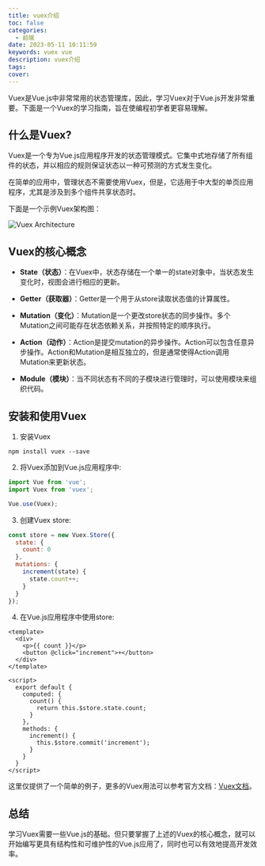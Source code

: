 ```yaml
---
title: vuex介绍
toc: false
categories:
  - 前端
date: 2023-05-11 10:11:59
keywords: vuex vue
description: vuex介绍
tags:
cover:
---
```


Vuex是Vue.js中非常常用的状态管理库，因此，学习Vuex对于Vue.js开发非常重要。下面是一个Vuex的学习指南，旨在使编程初学者更容易理解。

<!--more-->

## 什么是Vuex?

Vuex是一个专为Vue.js应用程序开发的状态管理模式。它集中式地存储了所有组件的状态，并以相应的规则保证状态以一种可预测的方式发生变化。

在简单的应用中，管理状态不需要使用Vuex，但是，它适用于中大型的单页应用程序，尤其是涉及到多个组件共享状态时。

下面是一个示例Vuex架构图：

![Vuex Architecture](https://vuex.vuejs.org/vuex.png)

## Vuex的核心概念

- **State（状态）**：在Vuex中，状态存储在一个单一的state对象中，当状态发生变化时，视图会进行相应的更新。

- **Getter（获取器）**：Getter是一个用于从store读取状态值的计算属性。

- **Mutation（变化）**：Mutation是一个更改store状态的同步操作。多个Mutation之间可能存在状态依赖关系，并按照特定的顺序执行。

- **Action（动作）**：Action是提交mutation的异步操作。Action可以包含任意异步操作。Action和Mutation是相互独立的，但是通常使得Action调用Mutation来更新状态。

- **Module（模块）**：当不同状态有不同的子模块进行管理时，可以使用模块来组织代码。

## 安装和使用Vuex

1. 安装Vuex

```
npm install vuex --save
```

2. 将Vuex添加到Vue.js应用程序中:

```javascript
import Vue from 'vue';
import Vuex from 'vuex';

Vue.use(Vuex);
```

3. 创建Vuex store:

```javascript
const store = new Vuex.Store({
  state: {
    count: 0
  },
  mutations: {
    increment(state) {
      state.count++;
    }
  }
});
```

4. 在Vue.js应用程序中使用store:

```vue
<template>
  <div>
    <p>{{ count }}</p>
    <button @click="increment">+</button>
  </div>
</template>

<script>
  export default {
    computed: {
      count() {
        return this.$store.state.count;
      }
    },
    methods: {
      increment() {
        this.$store.commit('increment');
      }
    }
  }
</script>
```

这里仅提供了一个简单的例子，更多的Vuex用法可以参考官方文档：[Vuex文档](https://vuex.vuejs.org/)。

## 总结

学习Vuex需要一些Vue.js的基础。但只要掌握了上述的Vuex的核心概念，就可以开始编写更具有结构性和可维护性的Vue.js应用了，同时也可以有效地提高开发效率。
